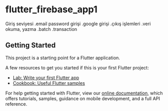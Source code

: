# flutter_firebase_app1

Giriş seviyesi
.email password girişi
.google girişi
.çıkış işlemleri
.veri okuma, yazma
.batch
.transaction

## Getting Started

This project is a starting point for a Flutter application.

A few resources to get you started if this is your first Flutter project:

- [Lab: Write your first Flutter app](https://flutter.dev/docs/get-started/codelab)
- [Cookbook: Useful Flutter samples](https://flutter.dev/docs/cookbook)

For help getting started with Flutter, view our
[online documentation](https://flutter.dev/docs), which offers tutorials,
samples, guidance on mobile development, and a full API reference.
